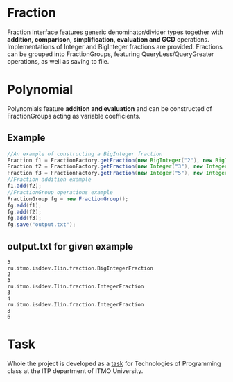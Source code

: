 # Fraction
Fraction interface features generic denominator/divider types together with **addition, comparison, simplification, evaluation and GCD** operations.
Implementations of Integer and BigInteger fractions are provided.
Fractions can be grouped into FractionGroups, featuring QueryLess/QueryGreater operations, as well as saving to file.

# Polynomial
Polynomials feature **addition and evaluation** and can be constructed of FractionGroups acting as variable coefficients.

## Example


```java
//An example of constructing a BigInteger fraction
Fraction f1 = FractionFactory.getFraction(new BigInteger("2"), new BigInteger("3"));
Fraction f2 = FractionFactory.getFraction(new Integer("3"), new Integer("4"));
Fraction f3 = FractionFactory.getFraction(new Integer("5"), new Integer("6"));
//Fraction addition example
f1.add(f2);
//FractionGroup operations example
FractionGroup fg = new FractionGroup();
fg.add(f1);
fg.add(f2);
fg.add(f3);
fg.save("output.txt");

```
## output.txt for given example
```
3
ru.itmo.isddev.Ilin.fraction.BigIntegerFraction
2
3
ru.itmo.isddev.Ilin.fraction.IntegerFraction
3
4
ru.itmo.isddev.Ilin.fraction.IntegerFraction
8
6
```

# Task
Whole the project is developed as a [task](lab1.pdf) for Technologies of Programming class at the ITP department of ITMO University.